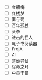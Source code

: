- [ ] 金瓶梅
- [ ] 红楼梦
- [ ] 罪与罚
- [ ] 百年孤独
- [ ] 炎拳
- [ ] 进击的巨人
- [ ] 电子书阅读器
- [ ] ProjA
- [ ] AI
- [ ] 道诡异仙
- [ ] 宿命之环
- [ ] 中县干部